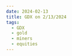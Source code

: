 ```yaml
---
date: 2024-02-13
title: GDX on 2/13/2024
tags: 
  - GDX
  - gold
  - miners
  - equities
---
```

<div class="post">
<snapshot-grid 
    :reports="['2024/02/12/CTA/GDX', '2024/02/13/CTA/GDX', '2024/02/13/MTP/GDX']"
    chart="2024/02/13/Chart/GDX"
/>
<p>

</p>
<p>

</p>
</div>